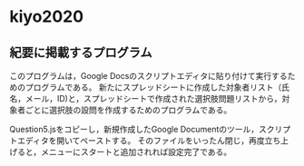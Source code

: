 # kiyo2020
## 紀要に掲載するプログラム

このプログラムは，Google Docsのスクリプトエディタに貼り付けて実行するためのプログラムである。
新たにスプレッドシートに作成した対象者リスト（氏名，メール，ID)と，スプレッドシートで作成された選択肢問題リストから，対象者ごとに選択肢の設問を作成するためのプログラムである。

Question5.jsをコピーし，新規作成したGoogle Documentのツール，スクリプトエディタを開いてペーストする。
そのファイルをいったん閉じ，再度立ち上げると，メニューにスタートと追加されれば設定完了である。
